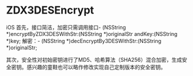 # ZDX3DESEncrypt
iOS
首先，接口简洁，加密只需调用接口- (NSString *)encryptByZDX3DESWithStr:(NSString *)originalStr andKey:(NSString *)key;
解密：- (NSString *)decEncryptBy3DESWithStr:(NSString *)originalStr;

其次，安全性对初始密钥进行了MD5、哈希算法（SHA256）混合加密，生成安全密钥。感兴趣的童鞋也可以略作修改实现自己定制版本的安全密钥。
